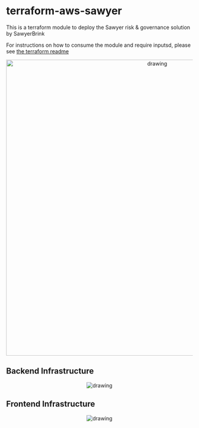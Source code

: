 # terraform-aws-sawyer
This is a terraform module to deploy the Sawyer risk &amp; governance solution by SawyerBrink

For instructions on how to consume the module and require inputsd, please see [the terraform readme](./documentation/terraform.md)

<p align="center">
  <img src="https://drive.google.com/file/d/1g4lkhG_yhReVHQUbRQK3YeQXbq0L9fQ8/view?usp=sharing" alt="drawing" width="800" />
</p>


## Backend Infrastructure
<p align="center">
  <img src="https://drive.google.com/file/d/1E6fi6fI5F6eKYYXwB56TpR_d04KD8mLT/view?usp=sharing" alt="drawing"/>
</p>

## Frontend Infrastructure
<p align="center">
  <img src="https://drive.google.com/file/d/1x_pSufGtARa8V91G1_egAtQwSDJb_yeb/view?usp=sharing" alt="drawing"/>
</p>
